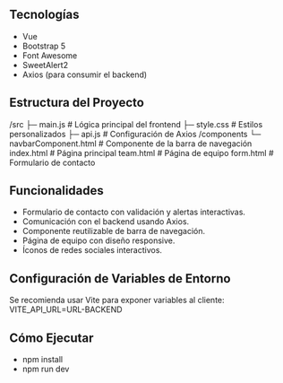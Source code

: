 ## Tecnologías

- Vue
- Bootstrap 5
- Font Awesome
- SweetAlert2
- Axios (para consumir el backend)
  
## Estructura del Proyecto
/src
├─ main.js # Lógica principal del frontend
├─ style.css # Estilos personalizados
├─ api.js # Configuración de Axios
/components
└─ navbarComponent.html # Componente de la barra de navegación
index.html # Página principal
team.html # Página de equipo
form.html # Formulario de contacto

## Funcionalidades

- Formulario de contacto con validación y alertas interactivas.
- Comunicación con el backend usando Axios.
- Componente reutilizable de barra de navegación.
- Página de equipo con diseño responsive.
- Íconos de redes sociales interactivos.

## Configuración de Variables de Entorno

Se recomienda usar Vite para exponer variables al cliente:
VITE_API_URL=URL-BACKEND

## Cómo Ejecutar

- npm install
- npm run dev

